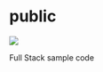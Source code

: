 # public
![](https://github.com/wtao-nexus5/public/workflows/Node.js%20CI/badge.svg)

Full Stack sample code
